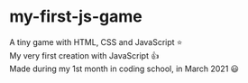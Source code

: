 # my-first-js-game
A tiny game with HTML, CSS and JavaScript ⭐<br/>
My very first creation with JavaScript :+1:<br/>
Made during my 1st month in coding school, in March 2021 😃

